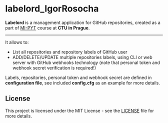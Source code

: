 # labelord_IgorRosocha
**Labelord** is a management application for GitHub repositories, created as a part of [MI-PYT](http://naucse.python.cz/2017/mipyt-zima/) course at **CTU in Prague**.

----

It allows to:
* List all repositories and repository labels of GitHub user
* ADD/DELETE/UPDATE multiple repositories labels, using CLI or web server with GitHub webhooks technology
(note that personal token and webhook secret verification is required!)

Labels, repositories, personal token and webhook secret are defined in **configuration file**, see included **config.cfg** as an example for more details.

## License

This project is licensed under the MIT License - see the [LICENSE](LICENSE) file for more details.
